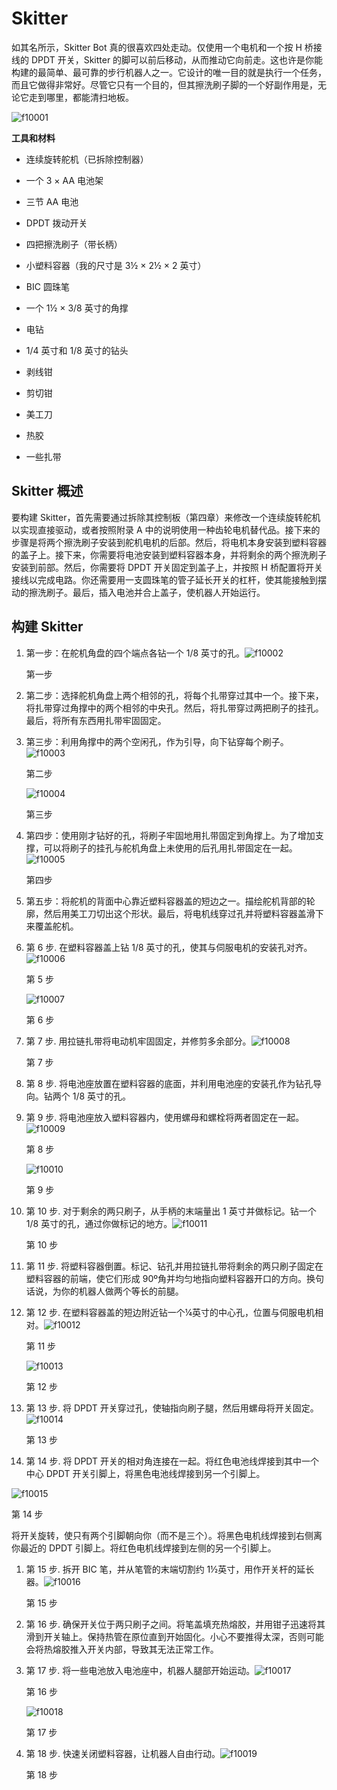 # Skitter

如其名所示，Skitter Bot 真的很喜欢四处走动。仅使用一个电机和一个按 H 桥接线的 DPDT 开关，Skitter 的脚可以前后移动，从而推动它向前走。这也许是你能构建的最简单、最可靠的步行机器人之一。它设计的唯一目的就是执行一个任务，而且它做得非常好。尽管它只有一个目的，但其擦洗刷子脚的一个好副作用是，无论它走到哪里，都能清扫地板。

![f10001](img/f10001.png)

**工具和材料**

+   连续旋转舵机（已拆除控制器）

+   一个 3 × AA 电池架

+   三节 AA 电池

+   DPDT 拨动开关

+   四把擦洗刷子（带长柄）

+   小塑料容器（我的尺寸是 3½ × 2½ × 2 英寸）

+   BIC 圆珠笔

+   一个 1½ × 3/8 英寸的角撑

+   电钻

+   1/4 英寸和 1/8 英寸的钻头

+   剥线钳

+   剪切钳

+   美工刀

+   热胶

+   一些扎带

## Skitter 概述

要构建 Skitter，首先需要通过拆除其控制板（第四章）来修改一个连续旋转舵机以实现直接驱动，或者按照附录 A 中的说明使用一种齿轮电机替代品。接下来的步骤是将两个擦洗刷子安装到舵机电机的后部。然后，将电机本身安装到塑料容器的盖子上。接下来，你需要将电池安装到塑料容器本身，并将剩余的两个擦洗刷子安装到前部。然后，你需要将 DPDT 开关固定到盖子上，并按照 H 桥配置将开关接线以完成电路。你还需要用一支圆珠笔的管子延长开关的杠杆，使其能接触到摆动的擦洗刷子。最后，插入电池并合上盖子，使机器人开始运行。

## 构建 Skitter

1.  第一步：在舵机角盘的四个端点各钻一个 1/8 英寸的孔。![f10002](img/f10002.png)

    第一步

1.  第二步：选择舵机角盘上两个相邻的孔，将每个扎带穿过其中一个。接下来，将扎带穿过角撑中的两个相邻的中央孔。然后，将扎带穿过两把刷子的挂孔。最后，将所有东西用扎带牢固固定。

1.  第三步：利用角撑中的两个空闲孔，作为引导，向下钻穿每个刷子。![f10003](img/f10003.png)

    第二步

    ![f10004](img/f10004.png)

    第三步

1.  第四步：使用刚才钻好的孔，将刷子牢固地用扎带固定到角撑上。为了增加支撑，可以将刷子的挂孔与舵机角盘上未使用的后孔用扎带固定在一起。![f10005](img/f10005.png)

    第四步

1.  第五步：将舵机的背面中心靠近塑料容器盖的短边之一。描绘舵机背部的轮廓，然后用美工刀切出这个形状。最后，将电机线穿过孔并将塑料容器盖滑下来覆盖舵机。

1.  第 6 步. 在塑料容器盖上钻 1/8 英寸的孔，使其与伺服电机的安装孔对齐。![f10006](img/f10006.png)

    第 5 步

    ![f10007](img/f10007.png)

    第 6 步

1.  第 7 步. 用拉链扎带将电动机牢固固定，并修剪多余部分。![f10008](img/f10008.png)

    第 7 步

1.  第 8 步. 将电池座放置在塑料容器的底面，并利用电池座的安装孔作为钻孔导向。钻两个 1/8 英寸的孔。

1.  第 9 步. 将电池座放入塑料容器内，使用螺母和螺栓将两者固定在一起。![f10009](img/f10009.png)

    第 8 步

    ![f10010](img/f10010.png)

    第 9 步

1.  第 10 步. 对于剩余的两只刷子，从手柄的末端量出 1 英寸并做标记。钻一个 1/8 英寸的孔，通过你做标记的地方。![f10011](img/f10011.png)

    第 10 步

1.  第 11 步. 将塑料容器倒置。标记、钻孔并用拉链扎带将剩余的两只刷子固定在塑料容器的前端，使它们形成 90º角并均匀地指向塑料容器开口的方向。换句话说，为你的机器人做两个等长的前腿。

1.  第 12 步. 在塑料容器盖的短边附近钻一个¼英寸的中心孔，位置与伺服电机相对。![f10012](img/f10012.png)

    第 11 步

    ![f10013](img/f10013.png)

    第 12 步

1.  第 13 步. 将 DPDT 开关穿过孔，使轴指向刷子腿，然后用螺母将开关固定。![f10014](img/f10014.png)

    第 13 步

1.  第 14 步. 将 DPDT 开关的相对角连接在一起。将红色电池线焊接到其中一个中心 DPDT 开关引脚上，将黑色电池线焊接到另一个引脚上。

![f10015](img/f10015.png)

第 14 步

将开关旋转，使只有两个引脚朝向你（而不是三个）。将黑色电机线焊接到右侧离你最近的 DPDT 引脚上。将红色电机线焊接到左侧的另一个引脚上。

1.  第 15 步. 拆开 BIC 笔，并从笔管的末端切割约 1½英寸，用作开关杆的延长器。![f10016](img/f10016.png)

    第 15 步

1.  第 16 步. 确保开关位于两只刷子之间。将笔盖填充热熔胶，并用钳子迅速将其滑到开关轴上。保持热管在原位直到开始固化。小心不要推得太深，否则可能会将热熔胶推入开关内部，导致其无法正常工作。

1.  第 17 步. 将一些电池放入电池座中，机器人腿部开始运动。![f10017](img/f10017.png)

    第 16 步

    ![f10018](img/f10018.png)

    第 17 步

1.  第 18 步. 快速关闭塑料容器，让机器人自由行动。![f10019](img/f10019.png)

    第 18 步
